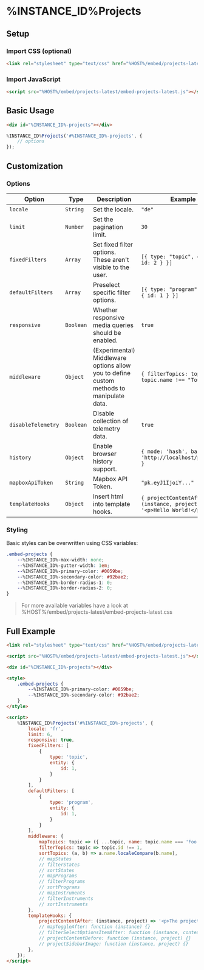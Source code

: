 # %INSTANCE_ID%Projects

## Setup

### Import CSS (optional)

```html
<link rel="stylesheet" type="text/css" href="%HOST%/embed/projects-latest/embed-projects-latest.css">
```

### Import JavaScript

```html
<script src="%HOST%/embed/projects-latest/embed-projects-latest.js"></script>
```

## Basic Usage

```html
<div id="%INSTANCE_ID%-projects"></div>
```

```javascript
%INSTANCE_ID%Projects('#%INSTANCE_ID%-projects', {
    // options
});
```

## Customization

### Options

| Option             | Type      | Description                                                                              | Example                                                                 |
|--------------------|-----------|------------------------------------------------------------------------------------------|-------------------------------------------------------------------------|
| `locale`           | `String`  | Set the locale.                                                                          | `"de"`                                                                  |
| `limit`            | `Number`  | Set the pagination limit.                                                                | `30`                                                                    |
| `fixedFilters`     | `Array`   | Set fixed filter options. These aren't visible to the user.                              | `[{ type: "topic", entity: { id: 2 } }]`                                |
| `defaultFilters`   | `Array`   | Preselect specific filter options.                                                       | `[{ type: "program", entity: { id: 1 } }]`                              |
| `responsive`       | `Boolean` | Whether responsive media queries should be enabled.                                      | `true`                                                                  |
| `middleware`       | `Object`  | (Experimental) Middleware options allow you to define custom methods to manipulate data. | `{ filterTopics: topic => topic.name !== "Tourism" }`                   |
| `disableTelemetry` | `Boolean` | Disable collection of telemetry data.                                                    | `true`                                                                  |
| `history`          | `Object`  | Enable browser history support.                                                          | `{ mode: 'hash', base: 'http://localhost/projects' }`                   |
| `mapboxApiToken`   | `String`  | Mapbox API Token.                                                                        | `"pk.eyJ1IjoiY..."`                                                     |
| `templateHooks`    | `Object`  | Insert html into template hooks.                                                         | `{ projectContentAfter: (instance, project) => '<p>Hello World!</p>' }` |

### Styling

Basic styles can be overwritten using CSS variables:

```css
.embed-projects {
    --%INSTANCE_ID%-max-width: none;
    --%INSTANCE_ID%-gutter-width: 1em;
    --%INSTANCE_ID%-primary-color: #0059be;
    --%INSTANCE_ID%-secondary-color: #92bae2;
    --%INSTANCE_ID%-border-radius-1: 0;
    --%INSTANCE_ID%-border-radius-2: 0;
}
```

> For more available variables have a look at %HOST%/embed/projects-latest/embed-projects-latest.css

## Full Example

```html
<link rel="stylesheet" type="text/css" href="%HOST%/embed/projects-latest/embed-projects-latest.css">

<script src="%HOST%/embed/projects-latest/embed-projects-latest.js"></script>

<div id="%INSTANCE_ID%-projects"></div>

<style>
    .embed-projects {
        --%INSTANCE_ID%-primary-color: #0059be;
        --%INSTANCE_ID%-secondary-color: #92bae2;
    }
</style>

<script>
    %INSTANCE_ID%Projects('#%INSTANCE_ID%-projects', {
        locale: 'fr',
        limit: 6,
        responsive: true,
        fixedFilters: [
            { 
                type: 'topic', 
                entity: { 
                    id: 1,
                } 
            }
        ],
        defaultFilters: [
            { 
                type: 'program', 
                entity: { 
                    id: 1,
                } 
            }
        ],
        middleware: {
            mapTopics: topic => ({ ...topic, name: topic.name === 'Foo' ? 'Bar' : topic.name }),
            filterTopics: topic => topic.id !== 1,
            sortTopics: (a, b) => a.name.localeCompare(b.name),
            // mapStates
            // filterStates
            // sortStates
            // mapPrograms
            // filterPrograms
            // sortPrograms
            // mapInstruments
            // filterInstruments
            // sortInstruments
        },
        templateHooks: {
            projectContentAfter: (instance, project) => '<p>The project ID is: '+project.id+'</p>',
            // mapToggleAfter: function (instance) {}
            // filterSelectOptionsItemAfter: function (instance, context, item) {}
            // projectContentBefore: function (instance, project) {}
            // projectSidebarImage: function (instance, project) {}
        },
    });
</script>
```